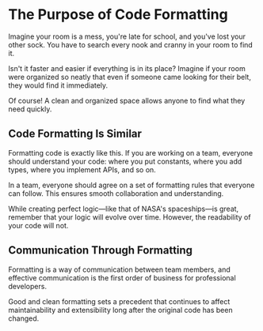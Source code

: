 # The Purpose of Code Formatting

Imagine your room is a mess, you're late for school, and you've lost your other sock. You have to search every nook and cranny in your room to find it.

Isn't it faster and easier if everything is in its place? Imagine if your room were organized so neatly that even if someone came looking for their belt, they would find it immediately.

Of course! A clean and organized space allows anyone to find what they need quickly.

## Code Formatting Is Similar

Formatting code is exactly like this. If you are working on a team, everyone should understand your code: where you put constants, where you add types, where you implement APIs, and so on.

In a team, everyone should agree on a set of formatting rules that everyone can follow. This ensures smooth collaboration and understanding.

While creating perfect logic—like that of NASA's spaceships—is great, remember that your logic will evolve over time. However, the readability of your code will not.

## Communication Through Formatting

Formatting is a way of communication between team members, and effective communication is the first order of business for professional developers.

Good and clean formatting sets a precedent that continues to affect maintainability and extensibility long after the original code has been changed.
